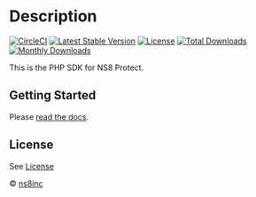 # Description

[![CircleCI](https://circleci.com/gh/ns8inc/protect-sdk-php.svg?style=svg&circle-token=763e49eaad4690e1be48369b54c62d99cf049e4f)](https://app.circleci.com/pipelines/github/ns8inc/protect-sdk-php)
[![Latest Stable Version](https://poser.pugx.org/ns8/protect-sdk/v/stable)](https://packagist.org/packages/ns8/protect-sdk)
[![License](https://poser.pugx.org/ns8/protect-sdk/license)](https://packagist.org/packages/ns8/protect-sdk)
[![Total Downloads](https://poser.pugx.org/ns8/protect-sdk/downloads)](https://packagist.org/packages/ns8/protect-sdk)
[![Monthly Downloads](https://poser.pugx.org/ns8/protect-sdk/d/monthly)](https://packagist.org/packages/ns8/protect-sdk)

This is the PHP SDK for NS8 Protect.

## Getting Started

Please [read the docs](https://github.com/ns8inc/protect-sdk-php/tree/master/public/en/platform/protect-sdk-php).

## License

See [License](./LICENSE)

 © [ns8inc](https://ns8.com)
